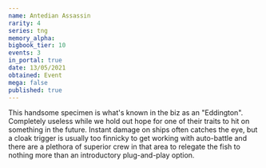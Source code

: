 ```yaml
---
name: Antedian Assassin
rarity: 4
series: tng
memory_alpha:
bigbook_tier: 10
events: 3
in_portal: true
date: 13/05/2021
obtained: Event
mega: false
published: true
---
```


This handsome specimen is what's known in the biz as an "Eddington". Completely useless while we hold out hope for one of their traits to hit on something in the future. Instant damage on ships often catches the eye, but a cloak trigger is usually too finnicky to get working with auto-battle and there are a plethora of superior crew in that area to relegate the fish to nothing more than an introductory plug-and-play option.
